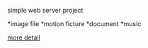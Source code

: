 simple web server project

*image file
*motion ficture
*document
*music

[more detail](https://github.com/waristo/simple-tcpip/blob/master/README.pdf)

